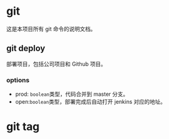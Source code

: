 # git

这是本项目所有 git 命令的说明文档。

## git deploy

部署项目，包括公司项目和 Github 项目。

### options

-   prod: `boolean`类型，代码合并到 master 分支。
-   open:`boolean`类型，部署完成后自动打开 jenkins 对应的地址。

# git tag
